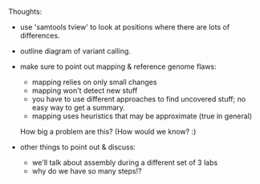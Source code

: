 Thoughts:

* use 'samtools tview' to look at positions where there are lots of
  differences.
  
* outline diagram of variant calling.

* make sure to point out mapping & reference genome flaws:

  * mapping relies on only small changes
  * mapping won't detect new stuff
  * you have to use different approaches to find uncovered stuff;
    no easy way to get a summary.
  * mapping uses heuristics that may be approximate (true in general)
  
  How big a problem are this? (How would we know? :)
  
* other things to point out & discuss:

  * we'll talk about assembly during a different set of 3 labs
  * why do we have so many steps!?
